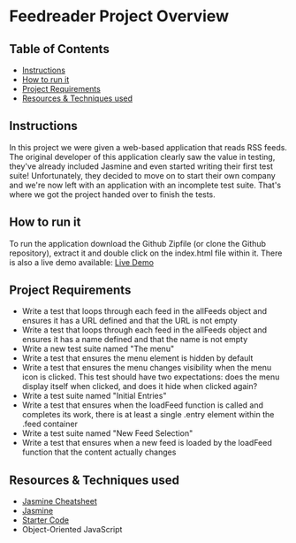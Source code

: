 # Feedreader Project Overview

## Table of Contents

- [Instructions](#instructions)
- [How to run it](#how-to-run-it)
- [Project Requirements](#project-Requirements)
- [Resources & Techniques used](#resources-&-techniques-used)

## Instructions

In this project we were given a web-based application that reads RSS feeds. The original developer of this application clearly saw the value in testing, they've already included Jasmine and even started writing their first test suite! Unfortunately, they decided to move on to start their own company and we're now left with an application with an incomplete test suite. That's where we got the project handed over to finish the tests.

## How to run it 

To run the application download the Github Zipfile (or clone the Github repository), extract it and double click on the index.html file within it. 
There is also a live demo available: [Live Demo](https://junks89.github.io/nanodegree-feedreader/)

## Project Requirements

- Write a test that loops through each feed in the allFeeds object and ensures it has a URL defined and that the URL is not empty
- Write a test that loops through each feed in the allFeeds object and ensures it has a name defined and that the name is not empty
- Write a new test suite named "The menu"
- Write a test that ensures the menu element is hidden by default
- Write a test that ensures the menu changes visibility when the menu icon is clicked. This test should have two expectations: does the menu display itself when clicked, and does it hide when clicked again?
- Write a test suite named "Initial Entries"
- Write a test that ensures when the loadFeed function is called and completes its work, there is at least a single .entry element within the .feed container
- Write a test suite named "New Feed Selection"
- Write a test that ensures when a new feed is loaded by the loadFeed function that the content actually changes

## Resources & Techniques used

- [Jasmine Cheatsheet](https://devhints.io/jasmine)
- [Jasmine](https://jasmine.github.io/)
- [Starter Code](https://github.com/udacity/frontend-nanodegree-feedreader)
- Object-Oriented JavaScript
